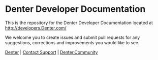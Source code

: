 # Denter Developer Documentation

This is the repository for the Denter Developer Documentation located at http://developers.Denter.com/

We welcome you to create issues and submit pull requests for any suggestions, corrections and improvements you would like to see.

[Denter](http://www.Denter.com/) | [Contact Support](https://www.Denter.com/support/) | [Denter.Community](https://Denter.community/)
